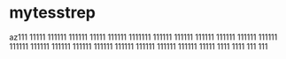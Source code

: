 # mytesstrep
az111
11111
111111
111111
11111
111111
1111111
111111
111111
111111
111111
111111
111111
111111
111111
111111
111111
111111
111111
111111
111111
111111
11111
1111
1111
111
111
